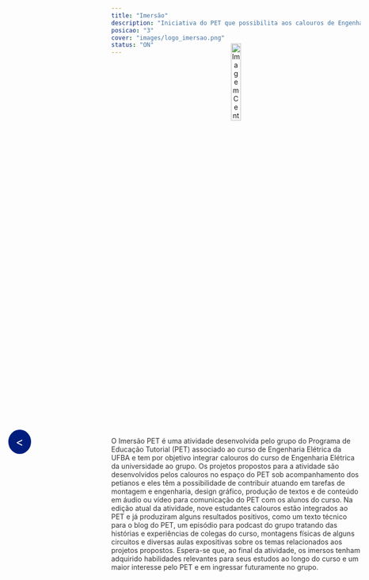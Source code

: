 ```yaml
---
title: "Imersão"
description: "Iniciativa do PET que possibilita aos calouros de Engenharia Elétrica acompanhar um petiano nas atividades que este desempenha, de maneira que vivenciem o PET desde o primeiro semestre."
posicao: "3"
cover: "images/logo_imersao.png"
status: "ON"
---
```

<!-- imagem da atividade-->
<div style="text-align: center; margin-top: -40px;"> <!-- Reduzindo a margem superior -->
  <img src="/atividades/Imerssão/images/logo_imersao.png" alt="Imagem Centralizada" style="width: 20%; height: auto;">
</div>
<!--Botão para voltar para a página anterior-->
<a href="javascript:history.back()" style="position: fixed; center: 20px; left: 20px; background-color: #001D7E; color: white; padding: 10px 15px; border-radius: 50%; text-decoration: none; font-size: 24px; z-index: 1000;">&lt;</a>

<!--  o conterúdo começa a partir daqui -->
<p style="color: #333;">
  O Imersão PET é uma atividade desenvolvida pelo grupo do Programa de Educação Tutorial (PET) associado ao curso de Engenharia Elétrica da UFBA e tem por objetivo integrar calouros do curso de Engenharia Elétrica da universidade ao grupo. Os projetos propostos para a atividade são desenvolvidos pelos calouros no espaço do PET sob acompanhamento dos petianos e eles têm a possibilidade de contribuir atuando em tarefas de montagem e engenharia, design gráfico, produção de textos e de conteúdo em áudio ou vídeo para comunicação do PET com os alunos do curso. Na edição atual da atividade, nove estudantes calouros estão integrados ao PET e já produziram alguns resultados positivos, como um texto técnico para o blog do PET, um episódio para podcast do grupo tratando das histórias e experiências de colegas do curso,  montagens físicas de alguns circuitos e diversas aulas expositivas sobre os temas relacionados aos projetos propostos. Espera-se que, ao final da atividade, os imersos tenham adquirido habilidades relevantes para seus estudos ao longo do curso e um maior interesse pelo PET e em ingressar futuramente no grupo.
</p><br><br>